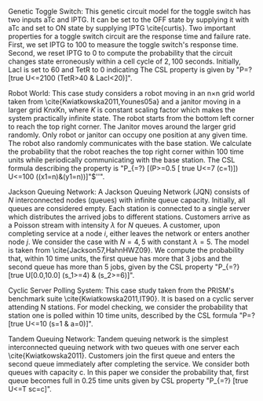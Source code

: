 Genetic Toggle Switch: This genetic circuit model for the toggle switch has two inputs aTc and IPTG. It can be set to the OFF state by supplying it with aTc and set to ON state by supplying IPTG \cite{curtis}. Two important properties for a toggle switch circuit are the response time and failure rate. First, we set IPTG to $100$ to measure the toggle switch's response time. Second, we reset IPTG to $0$ to compute the probability that the circuit changes state erroneously within a cell cycle of $2,100$ seconds. Initially, LacI is set to $60$ and TetR to $0$ indicating The CSL property is given by "P=? [true U<=2100 (TetR>40 &  LacI<20)]". 

Robot World: This case study considers a robot moving in an n×n grid world taken from \cite{Kwiatkowska2011,Younes05a} and a janitor moving in a larger grid KnxKn, where $K$ is constant scaling factor which makes the system practically infinite state. The robot starts from the bottom left corner to reach the top right corner. The Janitor moves around the larger grid randomly. Only robot or janitor can occupy one position at any given time. The robot also randomly communicates with the base station. We calculate the probability that the robot reaches the top right corner within $100$ time units while periodically communicating with the base station. The CSL formula describing the property is "P_{=?} [(P>=0.5 [ true U<=7 (c=1)]) U<=100 ((x1=n)&(y1=n))]"$''". 

Jackson Queuing Network: A Jackson Queuing Network (JQN) consists of $N$ interconnected nodes (queues) with infinite queue capacity. Initially, all queues are considered empty. Each station is connected to a single server which distributes the arrived jobs to different stations. Customers arrive as a Poisson stream with intensity $\lambda$ for $N$ queues. A customer, upon completing service at a node $i$, either leaves the network or enters another node $j$. We consider the case with $N=4,5$ with constant $\lambda=5$. The model is taken from \cite{Jackson57,HahnHWZ09}. We compute the probability that, within 10 time units, the first queue has more that $3$ jobs and the second queue has more than $5$ jobs, given by the CSL property "P_{=?} [true U[0.0,10.0]  (s\_1>=4) & (s_2>=6)]". 

Cyclic Server Polling System: This case study taken from the PRISM's benchmark suite \cite{Kwiatkowska2011,IT90}. It is based on a cyclic server attending N stations. For model checking, we consider the probability that station one is polled within 10 time units, described by the CSL formula "P=? [true U<=10 (s=1 &  a=0)]". 

Tandem Queuing Network: Tandem queuing network is the simplest interconnected queuing network with two queues with one server each \cite{Kwiatkowska2011}. Customers join the first queue and enters the second queue immediately after completing the service. We consider both queues with capacity c. In this paper we consider the probability that, first queue becomes full in 0.25 time units given by CSL property "P_{=?} [true U<=T sc=c]". 